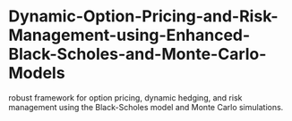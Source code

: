 # Dynamic-Option-Pricing-and-Risk-Management-using-Enhanced-Black-Scholes-and-Monte-Carlo-Models
robust framework for option pricing, dynamic hedging, and risk management using the Black-Scholes model and Monte Carlo simulations.
